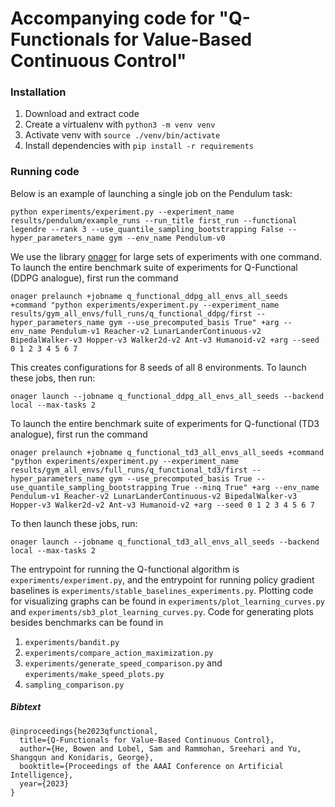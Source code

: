 # Accompanying code for "Q-Functionals for Value-Based Continuous Control" 

### Installation
1. Download and extract code
1. Create a virtualenv with `python3 -m venv venv`
2. Activate venv with `source ./venv/bin/activate`
3. Install dependencies with `pip install -r requirements`



### Running code
Below is an example of launching a single job on the Pendulum task:

```
python experiments/experiment.py --experiment_name results/pendulum/example_runs --run_title first_run --functional legendre --rank 3 --use_quantile_sampling_bootstrapping False --hyper_parameters_name gym --env_name Pendulum-v0
```

We use the library [onager](https://github.com/camall3n/onager) for large sets of experiments with one command. To launch the entire benchmark suite of experiments for Q-Functional (DDPG analogue), first run the command

```
onager prelaunch +jobname q_functional_ddpg_all_envs_all_seeds +command "python experiments/experiment.py --experiment_name results/gym_all_envs/full_runs/q_functional_ddpg/first --hyper_parameters_name gym --use_precomputed_basis True" +arg --env_name Pendulum-v1 Reacher-v2 LunarLanderContinuous-v2 BipedalWalker-v3 Hopper-v3 Walker2d-v2 Ant-v3 Humanoid-v2 +arg --seed 0 1 2 3 4 5 6 7
```

This creates configurations for 8 seeds of all 8 environments. To launch these jobs, then run:

```
onager launch --jobname q_functional_ddpg_all_envs_all_seeds --backend local --max-tasks 2
```

To launch the entire benchmark suite of experiments for Q-functional (TD3 analogue), first run the command

```
onager prelaunch +jobname q_functional_td3_all_envs_all_seeds +command "python experiments/experiment.py --experiment_name results/gym_all_envs/full_runs/q_functional_td3/first --hyper_parameters_name gym --use_precomputed_basis True --use_quantile_sampling_bootstrapping True --minq True" +arg --env_name Pendulum-v1 Reacher-v2 LunarLanderContinuous-v2 BipedalWalker-v3 Hopper-v3 Walker2d-v2 Ant-v3 Humanoid-v2 +arg --seed 0 1 2 3 4 5 6 7
```

To then launch these jobs, run:

```
onager launch --jobname q_functional_td3_all_envs_all_seeds --backend local --max-tasks 2
```


The entrypoint for running the Q-functional algorithm is `experiments/experiment.py`, and the entrypoint for running policy gradient baselines is `experiments/stable_baselines_experiments.py`. Plotting code for visualizing graphs can be found in `experiments/plot_learning_curves.py` and `experiments/sb3_plot_learning_curves.py`. Code for generating plots besides benchmarks can be found in
1. `experiments/bandit.py`
2. `experiments/compare_action_maximization.py`
3. `experiments/generate_speed_comparison.py` and `experiments/make_speed_plots.py`
4. `sampling_comparison.py`



##### Bibtext

```
@inproceedings{he2023qfunctional,
  title={Q-Functionals for Value-Based Continuous Control},
  author={He, Bowen and Lobel, Sam and Rammohan, Sreehari and Yu, Shangqun and Konidaris, George},
  booktitle={Proceedings of the AAAI Conference on Artificial Intelligence},
  year={2023}
}
```